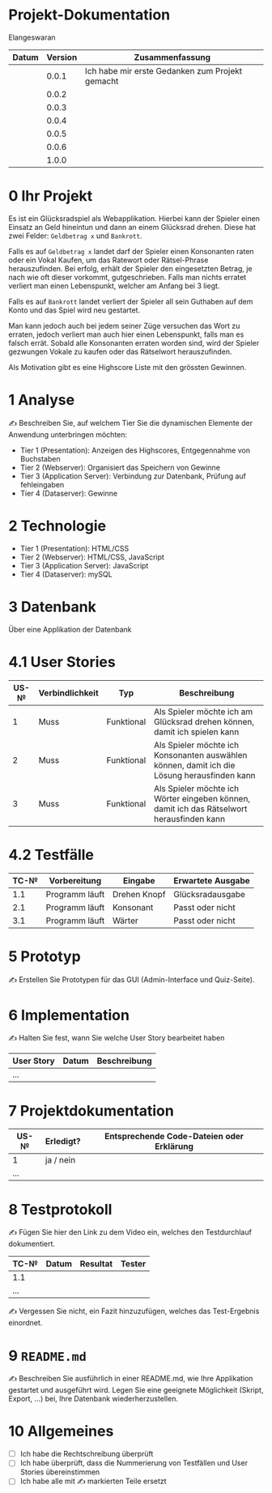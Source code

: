 # Projekt-Dokumentation

Elangeswaran

| Datum | Version | Zusammenfassung                                              |
| ----- | ------- | ------------------------------------------------------------ |
|       | 0.0.1   | Ich habe mir erste Gedanken zum Projekt gemacht              |
|       | 0.0.2   |                                                              |
|       | 0.0.3   |                                                              |
|       | 0.0.4   |                                                              |
|       | 0.0.5   |                                                              |
|       | 0.0.6   |                                                              |
|       | 1.0.0   |                                                              |

# 0 Ihr Projekt

Es ist ein Glücksradspiel als Webapplikation. Hierbei kann der Spieler einen Einsatz an Geld hineintun und dann an einem Glücksrad drehen. Diese hat zwei Felder: ``Geldbetrag x`` und ``Bankrott``. 

Falls es auf ``Geldbetrag x`` landet darf der Spieler einen Konsonanten raten oder ein Vokal Kaufen, um das Ratewort oder Rätsel-Phrase herauszufinden. Bei erfolg, erhält der Spieler den eingesetzten Betrag, je nach wie oft dieser vorkommt, gutgeschrieben. Falls man nichts erratet verliert man einen Lebenspunkt, welcher am Anfang bei 3 liegt. 

Falls es auf ``Bankrott`` landet verliert der Spieler all sein Guthaben auf dem Konto und das Spiel wird neu gestartet. 

Man kann jedoch auch bei jedem seiner Züge versuchen das Wort zu erraten, jedoch verliert man auch hier einen Lebenspunkt, falls man es falsch errät. Sobald alle Konsonanten erraten worden sind, wird der Spieler gezwungen Vokale zu kaufen oder das Rätselwort herauszufinden. 

Als Motivation gibt es eine Highscore Liste mit den grössten Gewinnen.

# 1 Analyse

✍️ Beschreiben Sie, auf welchem Tier Sie die dynamischen Elemente der Anwendung unterbringen möchten:

* Tier 1 (Presentation): Anzeigen des Highscores, Entgegennahme von Buchstaben
* Tier 2 (Webserver): Organisiert das Speichern von Gewinne
* Tier 3 (Application Server): Verbindung zur Datenbank, Prüfung auf fehleingaben
* Tier 4 (Dataserver): Gewinne

# 2 Technologie

* Tier 1 (Presentation): HTML/CSS
* Tier 2 (Webserver): HTML/CSS, JavaScript
* Tier 3 (Application Server): JavaScript
* Tier 4 (Dataserver): mySQL

# 3 Datenbank

Über eine Applikation der Datenbank

# 4.1 User Stories


| US-№ | Verbindlichkeit | Typ          | Beschreibung                       |
| ---- | --------------- | ----         | ---------------------------------- |
| 1    | Muss            | Funktional   | Als Spieler möchte ich am Glücksrad drehen können, damit ich spielen kann                   |
| 2    | Muss            | Funktional   | Als Spieler möchte ich Konsonanten auswählen können, damit ich die Lösung herausfinden kann |
| 3    | Muss            | Funktional   | Als Spieler möchte ich Wörter eingeben können, damit ich das Rätselwort herausfinden kann   |



# 4.2 Testfälle

| TC-№ | Vorbereitung         | Eingabe             | Erwartete Ausgabe                 |
| ---- | ------------         | -------             | -----------------                 |
| 1.1  | Programm läuft       | Drehen Knopf        | Glücksradausgabe                  |
| 2.1  | Programm läuft       | Konsonant           | Passt oder nicht                  |
| 3.1  | Programm läuft       | Wärter              | Passt oder nicht                  |


# 5 Prototyp

✍️ Erstellen Sie Prototypen für das GUI (Admin-Interface und Quiz-Seite).

# 6 Implementation

✍️ Halten Sie fest, wann Sie welche User Story bearbeitet haben

| User Story | Datum | Beschreibung |
| ---------- | ----- | ------------ |
| ...        |       |              |

# 7 Projektdokumentation

| US-№ | Erledigt? | Entsprechende Code-Dateien oder Erklärung |
| ---- | --------- | ----------------------------------------- |
| 1    | ja / nein |                                           |
| ...  |           |                                           |

# 8 Testprotokoll

✍️ Fügen Sie hier den Link zu dem Video ein, welches den Testdurchlauf dokumentiert.

| TC-№ | Datum | Resultat | Tester |
| ---- | ----- | -------- | ------ |
| 1.1  |       |          |        |
| ...  |       |          |        |

✍️ Vergessen Sie nicht, ein Fazit hinzuzufügen, welches das Test-Ergebnis einordnet.

# 9 `README.md`

✍️ Beschreiben Sie ausführlich in einer README.md, wie Ihre Applikation gestartet und ausgeführt wird. Legen Sie eine geeignete Möglichkeit (Skript, Export, …) bei, Ihre Datenbank wiederherzustellen.

# 10 Allgemeines

- [ ] Ich habe die Rechtschreibung überprüft
- [ ] Ich habe überprüft, dass die Nummerierung von Testfällen und User Stories übereinstimmen
- [ ] Ich habe alle mit ✍️ markierten Teile ersetzt
